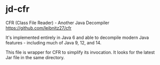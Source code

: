 # jd-cfr

CFR (Class File Reader) - Another Java Decompiler
https://github.com/leibnitz27/cfr

It's implemented entirely in Java 6 and able to decompile modern Java
features - including much of Java 9, 12, and 14.

This file is wrapper for CFR to simplify its invocation.
It looks for the latest Jar file in the same directory.
